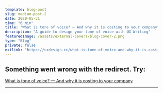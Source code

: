 ```yaml
---
template: blog-post
slug: medium-post-2
date: 2020-05-31
time: "6 min"
title: "What is tone of voice? — And why it is costing to your company"
description: "A guide to design your tone of voice with UX Writing"
featuredImage: /assets/external-covers/blog-cover-2.png
type: "Blog"
private: false
extlink: "https://uxdesign.cc/what-is-tone-of-voice-and-why-it-is-costing-to-your-company-2e37378dac50?source=friends_link&sk=178a6e09c5e39cbc81dc6a72d426fdf1"
---
```


## Something went wrong with the redirect. Try:

<a href="https://uxdesign.cc/what-is-tone-of-voice-and-why-it-is-costing-to-your-company-2e37378dac50?source=friends_link&sk=178a6e09c5e39cbc81dc6a72d426fdf1">What is tone of voice? — And why it is costing to your company</a>

---
